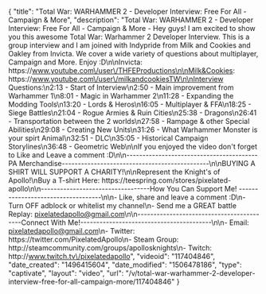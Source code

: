 {
    "title": "Total War: WARHAMMER 2 - Developer Interview: Free For All - Campaign & More",
    "description": "Total War: WARHAMMER 2 - Developer Interview: Free For All - Campaign & More - Hey guys!  I am excited to show you this awesome Total War: Warhammer 2 Developer Interview.  This is a group interview and I am joined with Indypride from Milk and Cookies and Oakley from Invicta.  We cover a wide variety of questions about multiplayer, Campaign and More.  Enjoy :D\n\nInvicta: https:\/\/www.youtube.com\/user\/THFEProductions\n\nMilk&Cookies: https:\/\/www.youtube.com\/user\/milkandcookiesTW\n\nInterview Questions:\n2:13 - Start of Interview\n2:50 - Main improvement from Warhammer 1\n8:01 - Magic in Warhammer 2\n11:28 - Expanding the Modding Tools\n13:20 - Lords & Heros\n16:05 - Multiplayer & FFA\n18:25 - Siege Battles\n21:04 - Rogue Armies & Ruin Cities\n25:38 - Dragons\n26:41 - Transportation between the 2 worlds\n27:58 - Rampage & other Special Abilities\n29:08 - Creating New Units\n31:26 - What Warhammer Monster is your spirt Animal\n32:51 - DLC\n35:05 - Historical Campaign Storylines\n36:48 - Geometric Web\n\nIf you enjoyed the video don't forget to Like and Leave a comment :D\n\n-----------------------------------------PA Merchandise----------------------------------------------\n\nBUYING A SHIRT WILL SUPPORT A CHARITY!\n\nRepresent the Knight's of Apollo!\nBuy a T-shirt Here: https:\/\/teespring.com\/stores\/pixelated-apollo\n\n----------------------------------How You Can Support Me! -----------------------------------\n\n- Like, share and leave a comment :D\n- Turn OFF adblock or whitelist my channel\n- Send me a GREAT battle Replay: pixelatedapollo@gmail.com\n\n------------------------------------------Connect With Me!-----------------------------------------\n\n- Email: pixelatedapollo@gmail.com\n- Twitter: https:\/\/twitter.com\/PixelatedApollo\n- Steam Group:  http:\/\/steamcommunity.com\/groups\/apollosknights\n- Twitch: http:\/\/www.twitch.tv\/pixelatedapollo",
    "videoid": "117404846",
    "date_created": "1496415604",
    "date_modified": "1506478186",
    "type": "captivate",
    "layout": "video",
    "url": "\/v\/total-war-warhammer-2-developer-interview-free-for-all-campaign-more\/117404846"
}